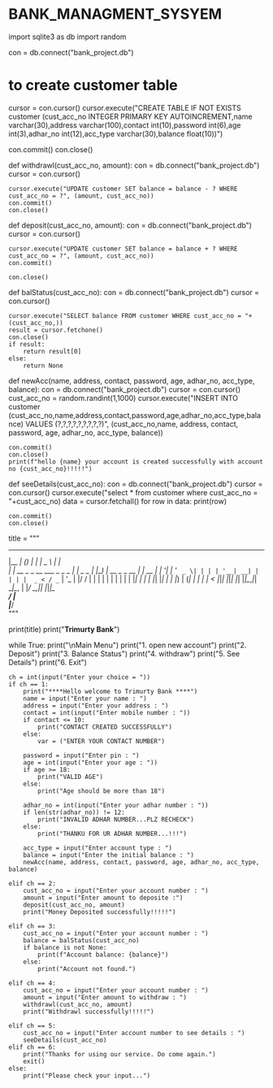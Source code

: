 # BANK_MANAGMENT_SYSYEM
import sqlite3 as db
import random

con = db.connect("bank_project.db")

# to create customer table
cursor = con.cursor()
cursor.execute("CREATE TABLE IF NOT EXISTS customer (cust_acc_no INTEGER PRIMARY KEY AUTOINCREMENT,name varchar(30),address varchar(100),contact int(10),password int(6),age int(3),adhar_no int(12),acc_type varchar(30),balance float(10))")

con.commit()
con.close()


def withdrawl(cust_acc_no, amount):
    con = db.connect("bank_project.db")
    cursor = con.cursor()

    cursor.execute("UPDATE customer SET balance = balance - ? WHERE cust_acc_no = ?", (amount, cust_acc_no))
    con.commit()
    con.close()


def deposit(cust_acc_no, amount):
    con = db.connect("bank_project.db")
    cursor = con.cursor()

    cursor.execute("UPDATE customer SET balance = balance + ? WHERE cust_acc_no = ?", (amount, cust_acc_no))
    con.commit()

    con.close()


def balStatus(cust_acc_no):
    con = db.connect("bank_project.db")
    cursor = con.cursor()

    cursor.execute("SELECT balance FROM customer WHERE cust_acc_no = "+(cust_acc_no,))
    result = cursor.fetchone()
    con.close()
    if result:
        return result[0]
    else:
        return None


def newAcc(name, address, contact, password, age, adhar_no, acc_type, balance):
    con = db.connect("bank_project.db")
    cursor = con.cursor()
    cust_acc_no = random.randint(1,1000)
    cursor.execute("INSERT INTO customer (cust_acc_no,name,address,contact,password,age,adhar_no,acc_type,balance) VALUES (?,?,?,?,?,?,?,?,?)", (cust_acc_no,name, address, contact, password, age, adhar_no, acc_type, balance))

    con.commit()
    con.close()
    print(f"hello {name} your account is created successfully with account no {cust_acc_no}!!!!!")


def seeDetails(cust_acc_no):
    con = db.connect("bank_project.db")
    cursor = con.cursor()
    cursor.execute("select * from customer where cust_acc_no = "+cust_acc_no)
    data = cursor.fetchall()
    for row in data:
        print(row)

    con.commit()
    con.close()


title = """ 
  _______   _                      _           ____              _    
 |__   __| (_)                    | |         |  _ \            | |   
    | |_ __ _ _ __ ___  _   _ _ __| |_ _   _  | |_) | __ _ _ __ | | __
    | | '__| | '_ ` _ \| | | | '__| __| | | | |  _ < / _` | '_ \| |/ /
    | | |  | | | | | | | |_| | |  | |_| |_| | | |_) | (_| | | | |   < 
    |_|_|  |_|_| |_| |_|\__,_|_|   \__|\__, | |____/ \__,_|_| |_|_|\_\
                                        __/ |                         
                                       |___/                          
"""

print(title)
print("****____Trimurty Bank____****")


while True:
    print("\nMain Menu")
    print("1. open new account")
    print("2. Deposit")
    print("3. Balance Status")
    print("4. withdraw")
    print("5. See Details")
    print("6. Exit")

    ch = int(input("Enter your choice = "))
    if ch == 1:
        print("****Hello welcome to Trimurty Bank ****")
        name = input("Enter your name : ")
        address = input("Enter your address : ")
        contact = int(input("Enter mobile number : "))
        if contact <= 10:
            print("CONTACT CREATED SUCCESSFULLY")
        else:
            var = ("ENTER YOUR CONTACT NUMBER")

        password = input("Enter pin : ")
        age = int(input("Enter your age : "))
        if age >= 18:
            print("VALID AGE")
        else:
            print("Age should be more than 18")

        adhar_no = int(input("Enter your adhar number : "))
        if len(str(adhar_no)) != 12:
            print("INVALID ADHAR NUMBER...PLZ RECHECK")
        else:
            print("THANKU FOR UR ADHAR NUMBER...!!!")

        acc_type = input("Enter account type : ")
        balance = input("Enter the initial balance : ")
        newAcc(name, address, contact, password, age, adhar_no, acc_type, balance)

    elif ch == 2:
        cust_acc_no = input("Enter your account number : ")
        amount = input("Enter amount to deposite :")
        deposit(cust_acc_no, amount)
        print("Money Deposited successfully!!!!!")

    elif ch == 3:
        cust_acc_no = input("Enter your account number : ")
        balance = balStatus(cust_acc_no)
        if balance is not None:
            print(f"Account balance: {balance}")
        else:
            print("Account not found.")

    elif ch == 4:
        cust_acc_no = input("Enter your account number : ")
        amount = input("Enter amount to withdraw : ")
        withdrawl(cust_acc_no, amount)
        print("Withdrawl successfully!!!!!")

    elif ch == 5:
        cust_acc_no = input("Enter account number to see details : ")
        seeDetails(cust_acc_no)
    elif ch == 6:
        print("Thanks for using our service. Do come again.")
        exit()
    else:
        print("Please check your input...")
